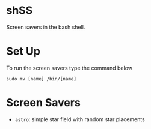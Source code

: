 # shSS
Screen savers in the bash shell.

# Set Up

To run the screen savers type the command below
```
sudo mv [name] /bin/[name]
```

# Screen Savers

* ```astro```: simple star field with random star placements
